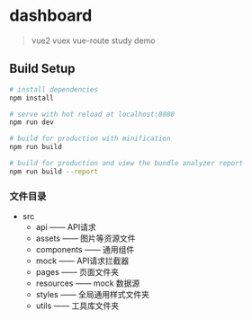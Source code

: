 # dashboard

> vue2 vuex vue-route study demo

## Build Setup

``` bash
# install dependencies
npm install

# serve with hot reload at localhost:8080
npm run dev

# build for production with minification
npm run build

# build for production and view the bundle analyzer report
npm run build --report
```

### 文件目录

+ src
  - api —— API请求
  - assets —— 图片等资源文件
  - components —— 通用组件
  - mock —— API请求拦截器
  - pages —— 页面文件夹
  - resources —— mock 数据源
  - styles —— 全局通用样式文件夹
  - utils —— 工具库文件夹